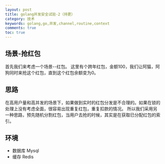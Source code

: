 ```yaml
---
layout: post
title: golang并发安全试验-2（持更）
category: 技术
keywords: golang,go,并发,channel,routine,context
comments: true
toc: true
---
```


## 场景-抢红包
首先我们来考虑一个场景--红包。
这里有个跨年红包，金额100，我们让阿猫，阿狗同时来抢这个红包，直到这个红包余额变为0。

## 思路
在高用户量和高并发的场景下，如果做到实时的红包分发是不合理的。如果在锁的处理上没有考虑全面，很容易出现重复红包，重复扣款的情况。
所以我们采用另一种思路，预先随机分割红包，当用户去抢的时候，其实是在获取已分配红包的索引。

## 环境
- 数据库 Mysql
- 缓存 Redis